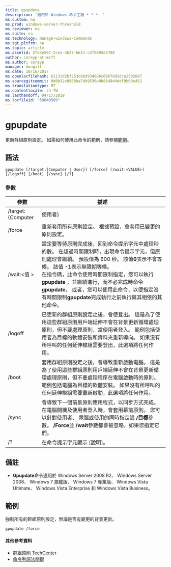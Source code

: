 ```yaml
---
title: gpupdate
description: '適用於 Windows 命令主題 * * *- '
ms.custom: na
ms.prod: windows-server-threshold
ms.reviewer: na
ms.suite: na
ms.technology: manage-windows-commands
ms.tgt_pltfrm: na
ms.topic: article
ms.assetid: 2fd4e567-2ce1-4637-b611-c2f0895e5708
author: coreyp-at-msft
ms.author: coreyp
manager: dongill
ms.date: 10/16/2017
ms.openlocfilehash: 61131d2bf253c66d93408bc66b78d1dca2502087
ms.sourcegitcommit: 0d0b32c8986ba7db9536e0b8648d4ddf9b03e452
ms.translationtype: MT
ms.contentlocale: zh-TW
ms.lasthandoff: 04/17/2019
ms.locfileid: "59840589"
---
```

# <a name="gpupdate"></a>gpupdate



更新群組原則設定。 如需如何使用此命令的範例，請參閱[範例](#BKMK_Examples)。

## <a name="syntax"></a>語法

```
gpupdate [/target:{Computer | User}] [/force] [/wait:<VALUE>] [/logoff] [/boot] [/sync] [/?]
```

### <a name="parameters"></a>參數

|參數|描述|
|---------|-----------|
|/target:{Computer | 使用者}|只有使用者或電腦原則設定，就會更新。|
|/force|重新套用所有原則設定。 根據預設，會套用已變更的原則設定。|
|/wait:\<值 >|設定要等待原則完成後，回到命令提示字元中處理秒的數。 在超過時間限制時，出現命令提示字元，但原則處理會繼續。 預設值為 600 秒。 該值**0**表示不會等候。 該值 **-1**表示無限期等候。</br>在指令碼，此命令使用時間限制指定，您可以執行**gpupdate** ，並繼續進行，而不必完成時命令**gpupdate**。 或者，您可以使用此命令，以便指定沒有時間限制**gpupdate**完成執行之前執行與其相依的其他命令。|
|/logoff|已更新的群組原則設定之後，會使登出。 這是為了使用這些群組原則用戶端延伸不會在背景更新循環處理原則，但不要處理原則，當使用者登入。 範例包括使用者為目標的軟體安裝和資料夾重新導向。 如果沒有所呼叫的任何延伸模組需要登出，此選項將任何作用。|
|/boot|套用群組原則設定之後，會導致重新啟動電腦。 這是為了使用這些群組原則用戶端延伸不會在背景更新循環處理原則，但不要處理程序在電腦啟動時的原則。 範例包括電腦為目標的軟體安裝。 如果沒有所呼叫的任何延伸模組需要重新啟動，此選項將任何作用。|
|/sync|會導致下一個前景原則應用程式，以同步方式完成。 在電腦開機及使用者登入時，會套用幕前原則。 您可以針對使用者、 電腦或使用的同時指定這 **/目標**參數。 **/Force**並 **/wait**參數都會被忽略，如果您指定它們。|
|/?|在命令提示字元顯示 [說明]。|

## <a name="remarks"></a>備註

-   **Gpupdate**命令適用於 Windows Server 2008 R2、 Windows Server 2008、 Windows 7 旗艦版、 Windows 7 專業版、 Windows Vista Ultimate、 Windows Vista Enterprise 和 Windows Vista Business。

## <a name="BKMK_Examples"></a>範例

強制所有的群組原則設定，無論是否有變更的背景更新。
```
gpupdate /force
```

#### <a name="additional-references"></a>其他參考資料

-   [群組原則 TechCenter](https://go.microsoft.com/fwlink/?LinkID=145531)
-   [命令列語法關鍵](command-line-syntax-key.md)